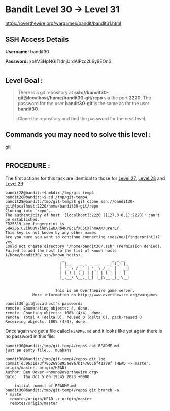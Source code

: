 # Bandit Level 30 -> Level 31 #

https://overthewire.org/wargames/bandit/bandit31.html

## SSH Access Details ##
**Username:**  bandit30

**Password:**  xbhV3HpNGlTIdnjUrdAlPzc2L6y9EOnS

#

## Level Goal : ##
>There is a git repository at **ssh://bandit30-git@localhost/home/bandit30-git/repo** via the port **2220**. The password for the user **bandit30-git** is the same as for the user **bandit30**.
>
>Clone the repository and find the password for the next level.



## Commands you may need to solve this level : ##
git

#  
## PROCEDURE : ##

The first actions for this task are identical to those for [Level 27](Level27%20->%20Level28.md), [Level 28](Level28%20->%20Level29.md) and [Level 29](Level29%20->%20Level30.md).


```console
bandit28@bandit:~$ mkdir /tmp/git-temp4
bandit28@bandit:~$ cd /tmp/git-temp4
bandit28@bandit:/tmp/git-temp2$ git clone ssh://bandit30-git@localhost:2220/home/bandit30-git/repo
Cloning into 'repo'...
The authenticity of host '[localhost]:2220 ([127.0.0.1]:2220)' can't be established.
ED25519 key fingerprint is SHA256:C2ihUBV7ihnV1wUXRb4RrEcLfXC5CXlhmAAM/urerLY.
This key is not known by any other names
Are you sure you want to continue connecting (yes/no/[fingerprint])? yes
Could not create directory '/home/bandit30/.ssh' (Permission denied).
Failed to add the host to the list of known hosts (/home/bandit30/.ssh/known_hosts).
                         _                     _ _ _
                        | |__   __ _ _ __   __| (_) |_
                        | '_ \ / _` | '_ \ / _` | | __|
                        | |_) | (_| | | | | (_| | | |_
                        |_.__/ \__,_|_| |_|\__,_|_|\__|


                      This is an OverTheWire game server.
            More information on http://www.overthewire.org/wargames

bandit30-git@localhost's password:
remote: Enumerating objects: 4, done.
remote: Counting objects: 100% (4/4), done.
remote: Total 4 (delta 0), reused 0 (delta 0), pack-reused 0
Receiving objects: 100% (4/4), done.
```

Once again we get a file called `README.md` and it looks like yet again there is no password in this file:

```console
bandit30@bandit:/tmp/git-temp4/repo$ cat README.md
just an epmty file... muahaha
```

```console
bandit30@bandit:/tmp/git-temp4/repo$ git log
commit d39631d73f786269b895ae9a7b14760cbf40a99f (HEAD -> master, origin/master, origin/HEAD)
Author: Ben Dover <noone@overthewire.org>
Date:   Thu Oct 5 06:19:45 2023 +0000

    initial commit of README.md
bandit30@bandit:/tmp/git-temp4/repo$ git branch -a
* master
  remotes/origin/HEAD -> origin/master
  remotes/origin/master
```
